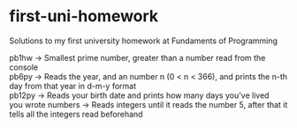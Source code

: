 # first-uni-homework
 Solutions to my first university homework at Fundaments of Programming

pb1hw -> Smallest prime number, greater than a number read from the console  
pb6py -> Reads the year, and an number n (0 < n < 366), and prints the n-th day from that year in d-m-y format  
pb12py -> Reads your birth date and prints how many days you've lived  
you wrote numbers -> Reads integers until it reads the number 5, after that it tells all the integers read beforehand 
